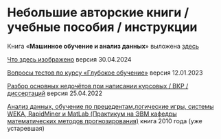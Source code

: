 # Небольшие авторские книги / учебные пособия / инструкции

Книга «**Машинное обучение и анализ данных**» выложена [здесь](https://github.com/Dyakonov/MLDM_BOOK/)

[Что здесь изображено](2023_bookWTD_Dyakonov_27.pdf) версия 30.04.2024

[Вопросы тестов по курсу «Глубокое обучение»](DLtest_Dyakonov.pdf) версия 12.01.2023

[Разбор основных недочётов при написании курсовых / ВКР / диссертаций](MEMO_VKRandDiss_Dyakonov.pdf) версия 25.04.2022

[Анализ данных, обучение по прецедентам,логические игры, системы WEKA, RapidMiner и MatLab (Практикум на ЭВМ кафедры математических методов прогнозирования)](dj2010up.pdf) книга 2010 года (уже устаревшая)

